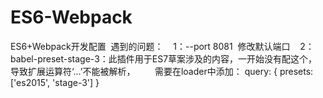 # ES6-Webpack
ES6+Webpack开发配置
  遇到的问题：
    1：--port 8081  修改默认端口
    2：babel-preset-stage-3：此插件用于ES7草案涉及的内容，一开始没有配这个，导致扩展运算符‘...’不能被解析，
        需要在loader中添加：
          query: {
              presets: ['es2015', 'stage-3']
          }
